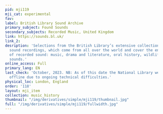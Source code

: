 ```yaml
---
pid: mji119
mji_cat: experimental
fav: 
label: British Library Sound Archive
primary_subject: Found Sounds
secondary_subjects: Recorded Music, United Kingdom
link: https://sounds.bl.uk/
link_2: 
desription: 'Selections from the British Library’s extensive collections of unique
  sound recordings, which come from all over the world and cover the entire range
  of recorded sound: music, drama and literature, oral history, wildlife and environmental
  sounds.'
online_access: Full
primary_lang: EN
last_check: 'October, 2023. NB: As of this date the National Library website is partially
  offline due to ongoing technical difficulties.'
physical_loc: London, England
order: '118'
layout: mji_item
collection: music_history
thumbnail: "/img/derivatives/simple/mji119/thumbnail.jpg"
full: "/img/derivatives/simple/mji119/fullwidth.jpg"
---
```

